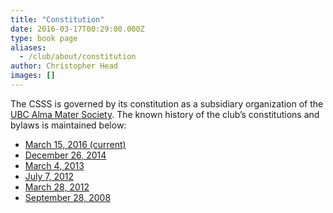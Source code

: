 ```yaml
---
title: "Constitution"
date: 2016-03-17T00:29:00.000Z
type: book page
aliases:
  - /club/about/constitution
author: Christopher Head
images: []
---
```


<div class="field field-name-body field-type-text-with-summary field-label-hidden"><div class="field-items"><div class="field-item even"><p>The CSSS is governed by its constitution as a subsidiary organization of the <a href="http://ams.ubc.ca/">UBC Alma Mater Society</a>. The known history of the club&#x2019;s constitutions and bylaws is maintained below:</p>
<ul>
<li><a href="/files/constitution-20160315.pdf">March 15, 2016 (current)</a></li>
<li><a href="/files/constitution-20141226.pdf">December 26, 2014</a></li>
<li><a href="/files/constitution-20130304.pdf">March 4, 2013</a></li>
<li><a href="/files/constitution-20120712.pdf">July 7, 2012</a></li>
<li><a href="/files/constitution-20120328.pdf">March 28, 2012</a></li>
<li><a href="/files/constitution-20080928.pdf">September 28, 2008</a></li>
</ul>
</div></div></div>    <footer>
          </footer>